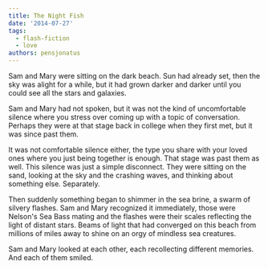 ```yaml
---
title: The Night Fish
date: '2014-07-27'
tags:
  - flash-fiction
  - love
authors: pensjonatus
---
```


Sam and Mary were sitting on the dark beach. Sun had already set, then the sky
was alight for a while, but it had grown darker and darker until you could see
all the stars and galaxies.

<!-- truncate -->

Sam and Mary had not spoken, but it was not the kind of uncomfortable silence
where you stress over coming up with a topic of conversation. Perhaps they were
at that stage back in college when they first met, but it was since past them.

It was not comfortable silence either, the type you share with your loved ones
where you just being together is enough. That stage was past them as well. This
silence was just a simple disconnect. They were sitting on the sand, looking at
the sky and the crashing waves, and thinking about something else. Separately.

Then suddenly something began to shimmer in the sea brine, a swarm of silvery
flashes. Sam and Mary recognized it immediately, those were Nelson's Sea Bass
mating and the flashes were their scales reflecting the light of distant stars.
Beams of light that had converged on this beach from millions of miles away to
shine on an orgy of mindless sea creatures.

Sam and Mary looked at each other, each recollecting different memories. And
each of them smiled.

